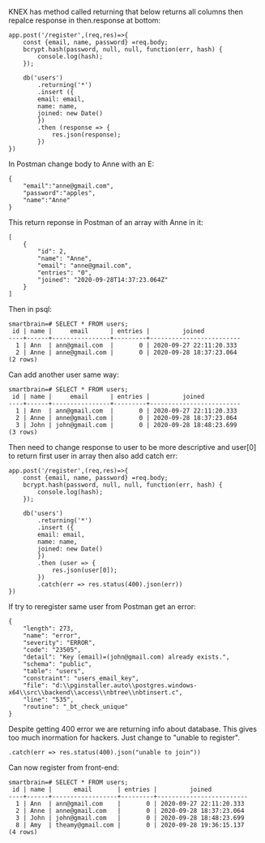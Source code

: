 
KNEX has method called returning that below returns all columns then repalce response in then.response at bottom: 

```
app.post('/register',(req,res)=>{
	const {email, name, password} =req.body;
	bcrypt.hash(password, null, null, function(err, hash) {
    	console.log(hash);
	});

	db('users')
		.returning('*')
		.insert ({
		email: email,
		name: name,
		joined: new Date()
		})
		.then (response => {
			res.json(response);
		})	
})
```
In Postman change body to Anne with an E: 

```
{
	"email":"anne@gmail.com", 
	"password":"apples",
    "name":"Anne"
}
```
This return reponse in Postman of an array with Anne in it: 

```
[
    {
        "id": 2,
        "name": "Anne",
        "email": "anne@gmail.com",
        "entries": "0",
        "joined": "2020-09-28T14:37:23.064Z"
    }
]
```
Then in psql:
```
smartbrain=# SELECT * FROM users;
 id | name |     email      | entries |         joined
----+------+----------------+---------+-------------------------
  1 | Ann  | ann@gmail.com  |       0 | 2020-09-27 22:11:20.333
  2 | Anne | anne@gmail.com |       0 | 2020-09-28 18:37:23.064
(2 rows)
```
Can add another user same way: 
```
smartbrain=# SELECT * FROM users;
 id | name |     email      | entries |         joined
----+------+----------------+---------+-------------------------
  1 | Ann  | ann@gmail.com  |       0 | 2020-09-27 22:11:20.333
  2 | Anne | anne@gmail.com |       0 | 2020-09-28 18:37:23.064
  3 | John | john@gmail.com |       0 | 2020-09-28 18:48:23.699
(3 rows)
```
Then need to change response to user to be more descriptive and user[0] to return first user in array then also add catch err:

```
app.post('/register',(req,res)=>{
	const {email, name, password} =req.body;
	bcrypt.hash(password, null, null, function(err, hash) {
    	console.log(hash);
	});

	db('users')
		.returning('*')
		.insert ({
		email: email,
		name: name,
		joined: new Date()
		})
		.then (user => {
			res.json(user[0]);
		})	
		.catch(err => res.status(400).json(err))
})
```
If try to reregister same user from Postman get an error: 
```
{
    "length": 273,
    "name": "error",
    "severity": "ERROR",
    "code": "23505",
    "detail": "Key (email)=(john@gmail.com) already exists.",
    "schema": "public",
    "table": "users",
    "constraint": "users_email_key",
    "file": "d:\\pginstaller.auto\\postgres.windows-x64\\src\\backend\\access\\nbtree\\nbtinsert.c",
    "line": "535",
    "routine": "_bt_check_unique"
}
```
Despite getting 400 error we are returning info about database. This gives too much inormation for hackers. Just change to "unable to register".
```
.catch(err => res.status(400).json("unable to join"))
```

Can now register from front-end:
```
smartbrain=# SELECT * FROM users;
 id | name |      email       | entries |         joined
----+------+------------------+---------+-------------------------
  1 | Ann  | ann@gmail.com    |       0 | 2020-09-27 22:11:20.333
  2 | Anne | anne@gmail.com   |       0 | 2020-09-28 18:37:23.064
  3 | John | john@gmail.com   |       0 | 2020-09-28 18:48:23.699
  8 | Amy  | theamy@gmail.com |       0 | 2020-09-28 19:36:15.137
(4 rows)
```

